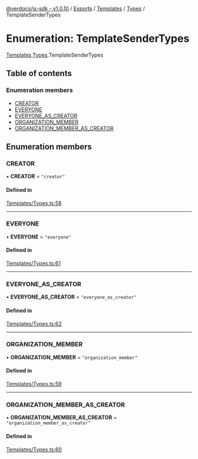 [@verdocs/js-sdk - v1.0.10](../README.md) / [Exports](../modules.md) / [Templates](../modules/Templates.md) / [Types](../modules/Templates.Types.md) / TemplateSenderTypes

# Enumeration: TemplateSenderTypes

[Templates](../modules/Templates.md).[Types](../modules/Templates.Types.md).TemplateSenderTypes

## Table of contents

### Enumeration members

- [CREATOR](Templates.Types.TemplateSenderTypes.md#creator)
- [EVERYONE](Templates.Types.TemplateSenderTypes.md#everyone)
- [EVERYONE_AS_CREATOR](Templates.Types.TemplateSenderTypes.md#everyone_as_creator)
- [ORGANIZATION_MEMBER](Templates.Types.TemplateSenderTypes.md#organization_member)
- [ORGANIZATION_MEMBER_AS_CREATOR](Templates.Types.TemplateSenderTypes.md#organization_member_as_creator)

## Enumeration members

### CREATOR

• **CREATOR** = `"creator"`

#### Defined in

[Templates/Types.ts:58](https://github.com/Verdocs/js-sdk/blob/main/src/Templates/Types.ts#L58)

___

### EVERYONE

• **EVERYONE** = `"everyone"`

#### Defined in

[Templates/Types.ts:61](https://github.com/Verdocs/js-sdk/blob/main/src/Templates/Types.ts#L61)

___

### EVERYONE\_AS\_CREATOR

• **EVERYONE\_AS\_CREATOR** = `"everyone_as_creator"`

#### Defined in

[Templates/Types.ts:62](https://github.com/Verdocs/js-sdk/blob/main/src/Templates/Types.ts#L62)

___

### ORGANIZATION\_MEMBER

• **ORGANIZATION\_MEMBER** = `"organization_member"`

#### Defined in

[Templates/Types.ts:59](https://github.com/Verdocs/js-sdk/blob/main/src/Templates/Types.ts#L59)

___

### ORGANIZATION\_MEMBER\_AS\_CREATOR

• **ORGANIZATION\_MEMBER\_AS\_CREATOR** = `"organization_member_as_creator"`

#### Defined in

[Templates/Types.ts:60](https://github.com/Verdocs/js-sdk/blob/main/src/Templates/Types.ts#L60)
